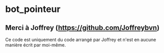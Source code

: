 # bot_pointeur

## Merci à Joffrey (https://github.com/Joffreybvn)
Ce code est uniquement du code arrangé par Joffrey et n'est en aucune manière écrit par moi-même.
